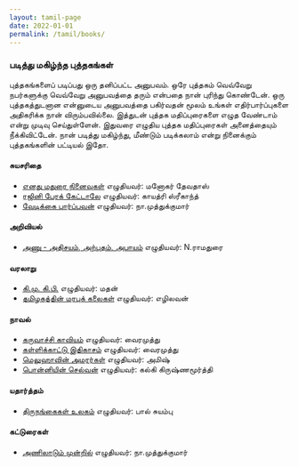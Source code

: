 ```yaml
---
layout: tamil-page
date: 2022-01-01
permalink: /tamil/books/
---
```


### படித்து மகிழ்ந்த புத்தகங்கள்

புத்தகங்களைப் படிப்பது ஒரு தனிப்பட்ட அனுபவம். ஒரே புத்தகம் வெவ்வேறு நபர்களுக்கு வெவ்வேறு அனுபவத்தை தரும் என்பதை நான் புரிந்து கொண்டேன்.
ஒரு புத்தகத்துடனான என்னுடைய அனுபவத்தை பகிர்வதன் மூலம் உங்கள் எதிர்பார்ப்புகளை அதிகரிக்க நான் விரும்பவில்லை. இத்துடன் புத்தக மதிப்புரைகளை எழுத வேண்டாம் என்று முடிவு செய்துள்ளேன்.
இதுவரை எழுதிய புத்தக மதிப்புரைகள் அனைத்தையும் நீக்கிவிட்டேன். நான் படித்து மகிழ்ந்து, மீண்டும் படிக்கலாம் என்று நினைக்கும் புத்தகங்களின் பட்டியல் இதோ.

#### சுயசரிதை
<ul>
  <li><a target="_blank" href="https://www.google.com/search?q=எனது+மதுரை+நினைவுகள்">எனது மதுரை நினைவுகள்</a> எழுதியவர்: மனோகர் தேவதாஸ்</li>
  <li><a target="_blank" href="https://www.google.com/search?q=ரஜினி+பேரக்+கேட்டாலே">ரஜினி பேரக் கேட்டாலே</a> எழுதியவர்: காயத்ரி ஸ்ரீகாந்த்</li>
  <li><a target="_blank" href="https://www.google.com/search?q=வேடிக்கை+பார்ப்பவன்">வேடிக்கை பார்ப்பவன்</a> எழுதியவர்: நா.முத்துக்குமார்</li>
</ul>  

#### அறிவியல்
<ul>
  <li><a target="_blank" href="https://www.google.com/search?q=அணு+அதிசயம்+அற்புதம்+அபாயம்">அணு - அதிசயம், அற்புதம், அபாயம்</a> எழுதியவர்: N.ராமதுரை</li>
</ul>  

#### வரலாறு
<ul>
  <li><a target="_blank" href="https://www.google.com/search?q=கி.மு.+கி.பி.">கி.மு. கி.பி.</a> எழுதியவர்: மதன்</li>
  <li><a target="_blank" href="https://www.google.com/search?q=தமிழகத்தின்+மரபுக்+கலைகள்">தமிழகத்தின் மரபுக் கலைகள்</a> எழுதியவர்: எழிலவன்</li>
</ul>  

#### நாவல்
<ul>
  <li><a target="_blank" href="https://www.google.com/search?q=கருவாச்சி+காவியம்">கருவாச்சி காவியம்</a> எழுதியவர்: வைரமுத்து</li>
  <li><a target="_blank" href="https://www.google.com/search?q=கள்ளிக்காட்டு+இதிகாசம்">கள்ளிக்காட்டு இதிகாசம்</a> எழுதியவர்: வைரமுத்து</li>
  <li><a target="_blank" href="https://www.google.com/search?q=மெலுஹாவின்+அமரர்கள்">மெலுஹாவின் அமரர்கள்</a> எழுதியவர்: அமிஷ்</li>
  <li><a target="_blank" href="https://www.google.com/search?q=பொன்னியின்+செல்வன்">பொன்னியின் செல்வன்</a> எழுதியவர்: கல்கி கிருஷ்ணமூர்த்தி</li>
</ul>  

#### யதார்த்தம்
<ul>
  <li><a target="_blank" href="https://www.google.com/search?q=திருநங்கைகள்+உலகம்">திருநங்கைகள் உலகம்</a> எழுதியவர்: பால் சுயம்பு</li>
</ul>  

#### கட்டுரைகள்
<ul>
  <li><a target="_blank" href="https://www.google.com/search?q=அணிலாடும்+முன்றில்">அணிலாடும் முன்றில்</a> எழுதியவர்: நா.முத்துக்குமார்</li>
</ul>

